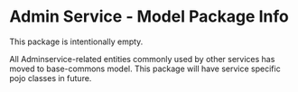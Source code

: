 # Admin Service - Model Package Info

This package is intentionally empty.

All Adminservice-related entities commonly used by other services has 
moved to base-commons model. This package will have service specific pojo
classes in future.

